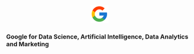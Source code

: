 <p align=center><img src="Google/Google.png" width=10%></p>

### Google for Data Science, Artificial Intelligence, Data Analytics and Marketing
